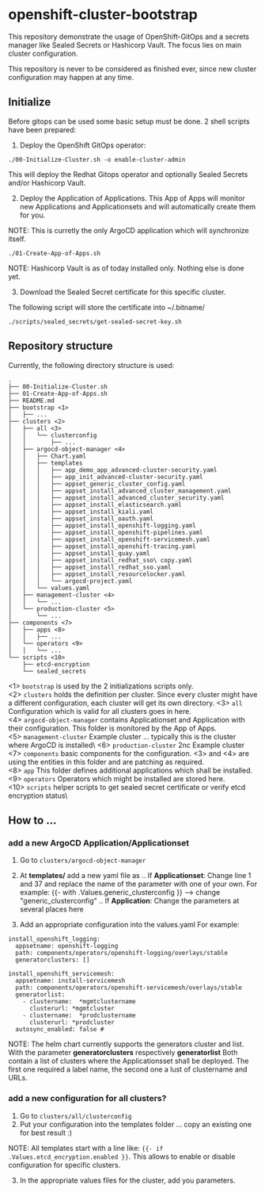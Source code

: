 # openshift-cluster-bootstrap

This repository demonstrate the usage of OpenShift-GitOps and a secrets manager like Sealed Secrets or Hashicorp Vault. 
The focus lies on main cluster configuration.

This repository is never to be considered as finished ever, since new cluster configuration may happen at any time. 

## Initialize

Before gitops can be used some basic setup must be done. 2 shell scripts have been prepared:

1. Deploy the OpenShift GitOps operator: 
```
./00-Initialize-Cluster.sh -o enable-cluster-admin
```

This will deploy the Redhat Gitops operator and optionally Sealed Secrets and/or Hashicorp Vault. 

2. Deploy the Application of Applications. This App of Apps will monitor new Applications and Applicationsets and will automatically create them for you. 

NOTE: This is curretly the only ArgoCD application which will synchronize itself. 

```
./01-Create-App-of-Apps.sh
```

NOTE: Hashicorp Vault is as of today installed only. Nothing else is done yet.

3. Download the Sealed Secret certificate for this specific cluster.

The following script will store the certificate into ~/.bitname/
```
./scripts/sealed_secrets/get-sealed-secret-key.sh
```

## Repository structure

Currently, the following directory structure is used: 

``` 
.
├── 00-Initialize-Cluster.sh
├── 01-Create-App-of-Apps.sh
├── README.md
├── bootstrap <1>
│   ├── ...
├── clusters <2>
│   ├── all <3>
│   │   └── clusterconfig
│   │       ├── ...
│   ├── argocd-object-manager <4>
│   │   ├── Chart.yaml
│   │   ├── templates
│   │   │   ├── app_demo_app_advanced-cluster-security.yaml
│   │   │   ├── app_init_advanced-cluster-security.yaml
│   │   │   ├── appset_generic_cluster_config.yaml
│   │   │   ├── appset_install_advanced_cluster_management.yaml
│   │   │   ├── appset_install_advanced_cluster_security.yaml
│   │   │   ├── appset_install_elasticsearch.yaml
│   │   │   ├── appset_install_kiali.yaml
│   │   │   ├── appset_install_oauth.yaml
│   │   │   ├── appset_install_openshift-logging.yaml
│   │   │   ├── appset_install_openshift-pipelines.yaml
│   │   │   ├── appset_install_openshift-servicemesh.yaml
│   │   │   ├── appset_install_openshift-tracing.yaml
│   │   │   ├── appset_install_quay.yaml
│   │   │   ├── appset_install_redhat_sso\ copy.yaml
│   │   │   ├── appset_install_redhat_sso.yaml
│   │   │   ├── appset_install_resourcelocker.yaml
│   │   │   └── argocd-project.yaml
│   │   └── values.yaml
│   ├── management-cluster <4>
│   │   └── ...
│   └── production-cluster <5>
│       └── ...
├── components <7>
│   ├── apps <8>
│   │   ├── ...
│   └── operators <9>
│   │   └── ...
└── scripts <10>
    ├── etcd-encryption
    └── sealed_secrets
```

<1> ```bootstrap``` is used by the 2 initializations scripts only.\
<2> ```clusters``` holds the definition per cluster. Since every cluster might have a different configuration, each cluster will get its own directory.
<3> ```all``` Configuration which is valid for all clusters goes in here. \
<4> ```argocd-object-manager``` contains Applicationset and Application with their configuration. This folder is monitored by the App of Apps. \
<5> ```management-cluster``` Example cluster ... typically this is the cluster where ArgoCD is installed\ 
<6> ```production-cluster``` 2nc Example cluster \
<7> ```components``` basic components for the configuration. <3> and <4> are using the entities in this folder and are patching as required.  \
<8> ```app``` This folder defines additional applications which shall be installed. \
<9> ```operators``` Operators which might be installed are stored here. \
<10> ```scripts``` helper scripts to get sealed secret certificate or verify etcd encryption status\

## How to ... 

### add a new ArgoCD Application/Applicationset

1. Go to ```clusters/argocd-object-manager``` 
2. At **templates/** add a new yaml file as
.. If **Applicationset**:
   Change line 1 and 37 and replace the name of the parameter with one of your own. For example: {{- with .Values.generic_clusterconfig }} --> change "generic_clusterconfig"
.. If **Application**: 
   Change the parameters at several places here

3. Add an appropriate configuration into the values.yaml  For example:

```
install_openshift_logging:
  appsetname: openshift-logging
  path: components/operators/openshift-logging/overlays/stable
  generatorclusters: []

install_openshift_servicemesh:
  appsetname: install-servicemesh
  path: components/operators/openshift-servicemesh/overlays/stable
  generatorlist:
    - clustername:  *mgmtclustername
      clusterurl: *mgmtcluster
    - clustername:  *prodclustername
      clusterurl: *prodcluster
  autosync_enabled: false # 
```

NOTE: The helm chart currently supports the generators cluster and list. With the parameter **generatorclusters** respectively **generatorlist**
Both contain a list of clusters where the Applicationsset shall be deployed. The first one required a label name, the second one a lust of clustername and URLs.

### add a new configuration for all clusters? 

1. Go to ```clusters/all/clusterconfig``` 
2. Put your configuration into the templates folder ... copy an existing one for best result :)

NOTE: All templates start with a line like: ```{{- if .Values.etcd_encryption.enabled }}```. This allows to enable or disable configuration for specific clusters. 

3. In the appropriate values files for the cluster, add you parameters. 

